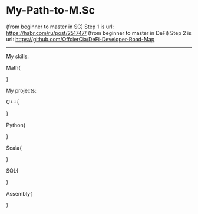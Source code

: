 # My-Path-to-M.Sc

(from beginner to master in SC) Step 1 is url: https://habr.com/ru/post/251747/
(from beginner to master in DeFi) Step 2 is url: https://github.com/OffcierCia/DeFi-Developer-Road-Map
********************
My skills:

Math{

}

My projects:

C++{

}

Python{

}

Scala{

}

SQL{

}

Assembly{

}
